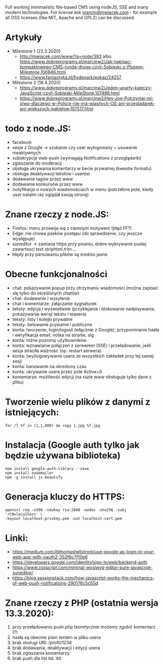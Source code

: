 Full working minimalistic file-based CMS using nodeJS, SSE and many modern technologies. For license ask marcin@mwiacek.com - for example all OSS licenses (like MIT, Apache and GPL2) can be discussed.

# Artykuły
* Milestone 1 (22.3.2020)
  * http://mwiacek.com/www/?q=node/393 albo https://www.dobreprogramy.pl/marcinw2/Jak-napisac-kompaktowego-CMS-runda-druga-czyli-Sobieski-z-Plusem-Milestone,106946.html
  * https://www.fantastyka.pl/hydepark/pokaz/24257
* Milestone 2 (18.4.2020)
  * https://www.dobreprogramy.pl/marcinw2/Jeden-uparty-kaleczy-JavaScript-czyli-Sobieski-MileStone,107488.html
  * https://www.dobreprogramy.pl/marcinw2/Hey-Joe-Potrzymaj-mi-piwo-dlaczego-w-Polsce-nie-ma-wlasnych-OS-ani-przegladarek-ani-wiekszych-pakietow,107517.html

# todo z node.JS:
* facebook
* sesje z Google -> szukanie czy user wylogowany + usuwanie nieaktywnych
* subskrypcje web-push (wymagają Notifications z przeglądarki)
* zglaszanie do moderacji
* obsługa ukrywania komentarzy w becie prywatnej (kwestie formatu)
* obsługa deaktywacji tekstów i userów
* dodawanie tagów przez www
* dodawanie konkursów przez www
* notyfikacje o nowych wiadomościach w menu (potrzebne pole, kiedy user ostatni raz oglądał swoją stronę)

# Znane rzeczy z node.JS:
* Firefox: menu przewija się z ciemnym motywem (błąd FF?)
* Edge: nie chowa pasków postępu (do sprawdzenie, czy jeszcze występuje)
* suneditor -> zamiana https przy pisaniu, dobre wykrywanie pustej zawartosci text.striphtml.trim....
* błędy przy parsowaniu plików są średnio jasne

# Obecne funkcjonalności
* chat: pokazywanie popup przy otrzymaniu wiadomości (można zapisać się tylko do określonych chatów)
* chat: dodawanie i wysyłanie
* chat i komentarze: załączanie sygnaturek
* teksty: edycja i wyświetlanie (przyklejanie i blokowanie nadpisywania; pokazywanie wersji tekstu i teasera)
* teksty: listy i kolejki prywatne
* teksty: betowanie prywatne i publiczne
* konta: tworzenie, login/logout (włącznie z Google), przypominanie hasła i weryfikacja email, notka na stronie, sig
* konta: różne poziomy użytkowników
* konta: wznawianie połączeń z serwerem (SSE) i przeładowanie, jeśli sesja straciła ważność (np. restart serwera)
* konta: (wy)logowywanie usera ze wszystkich zakładek przy tej samej sesji
* konta: banowanie na określony czas
* konta: ukrywanie usera przez pole Active=0
* komentarze: możliwość edycji (na razie www obsługuje tylko dane z pliku)

# Tworzenie wielu plików z danymi z istniejących:

```
for /l %f in (1,1,800) do copy 1.jpg %f.jpg
```

# Instalacja (Google auth tylko jak będzie używana biblioteka)

```
npm install google-auth-library --save
npm install nodemailer
npm -g install js-beautify
```

# Generacja kluczy do HTTPS:

```
openssl req -x509 -newkey rsa:2048 -nodes -sha256 -subj '/CN=localhost' \
-keyout localhost-privkey.pem -out localhost-cert.pem
```

# Linki:
* https://medium.com/@thomashellstrom/use-google-as-login-in-your-web-app-with-oauth2-352f6c7f10e6
* https://developers.google.com/identity/sign-in/web/backend-auth
* https://www.cssscript.com/minimal-wysiwyg-editor-pure-javascript-suneditor/
* https://blog.sessionstack.com/how-javascript-works-the-mechanics-of-web-push-notifications-290176c5c55d

# Znane rzeczy z PHP (ostatnia wersja 13.3.2020):
1. przy przeładowaniu push.php teoretycznie możemy zgubić komentarz (?)
2. hasła są obecnie plain textem w pliku usera
3. brak obslugi URL /profil/1234
4. brak dodawania, deaktywacji i edycji usera
5. brak zglaszania komentarzy
6. brak push dla list
itd. itd.
